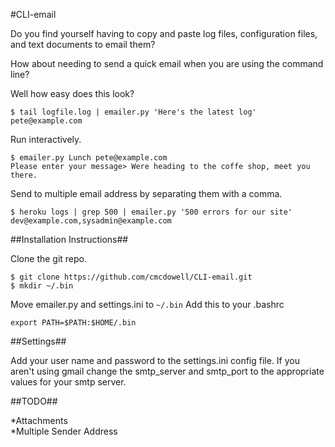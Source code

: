 #CLI-email  

Do you find yourself having to copy and paste log files, configuration files,
and text documents to email them?  
  
How about needing to send a quick email when you are using the command line?  
  
Well how easy does this look?  
  
    $ tail logfile.log | emailer.py 'Here's the latest log' pete@example.com

Run interactively.

    $ emailer.py Lunch pete@example.com
    Please enter your message> Were heading to the coffe shop, meet you there.

Send to multiple email address by separating them with a comma.

    $ heroku logs | grep 500 | emailer.py '500 errors for our site' dev@example.com,sysadmin@example.com

##Installation Instructions##

Clone the git repo.

    $ git clone https://github.com/cmcdowell/CLI-email.git
    $ mkdir ~/.bin

Move emailer.py and settings.ini to `~/.bin`
Add this to your .bashrc

    export PATH=$PATH:$HOME/.bin

##Settings##

Add your user name and password to the settings.ini config file. If you aren't
using gmail change the smtp_server and smtp_port to the appropriate values for
your smtp server.

##TODO##

*Attachments  
*Multiple Sender Address
